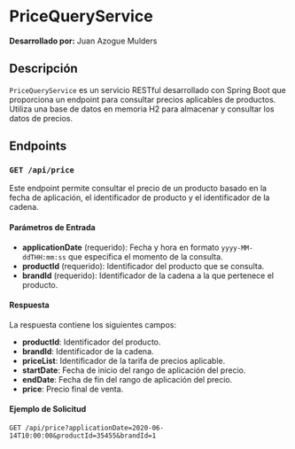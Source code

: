 # PriceQueryService

**Desarrollado por:** Juan Azogue Mulders

## Descripción

`PriceQueryService` es un servicio RESTful desarrollado con Spring Boot que proporciona un endpoint para consultar precios aplicables de productos. Utiliza una base de datos en memoria H2 para almacenar y consultar los datos de precios.

## Endpoints

### `GET /api/price`

Este endpoint permite consultar el precio de un producto basado en la fecha de aplicación, el identificador de producto y el identificador de la cadena.

#### Parámetros de Entrada

- **applicationDate** (requerido): Fecha y hora en formato `yyyy-MM-ddTHH:mm:ss` que especifica el momento de la consulta.
- **productId** (requerido): Identificador del producto que se consulta.
- **brandId** (requerido): Identificador de la cadena a la que pertenece el producto.

#### Respuesta

La respuesta contiene los siguientes campos:

- **productId**: Identificador del producto.
- **brandId**: Identificador de la cadena.
- **priceList**: Identificador de la tarifa de precios aplicable.
- **startDate**: Fecha de inicio del rango de aplicación del precio.
- **endDate**: Fecha de fin del rango de aplicación del precio.
- **price**: Precio final de venta.

#### Ejemplo de Solicitud

```http
GET /api/price?applicationDate=2020-06-14T10:00:00&productId=35455&brandId=1
